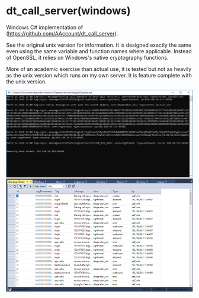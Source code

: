 # dt_call_server(windows)

Windows C# implementation of (https://github.com/AAccount/dt_call_server).

See the original unix version for information. It is designed exactly the same even using the same variable and function names where applicable. Instead of OpenSSL, it relies on Windows's native cryptography functions.

More of an academic exercise than actual use, it is tested but not as heavily as the unix version which runs on my own server. It is feature complete with the unix version.

![Main Output](https://github.com/AAccount/dt_call_server-windows-/blob/master/main%20output.png "Call Server Windows running in Windows 10 QEMU/KVM")
![MSSQL Logging](https://github.com/AAccount/dt_call_server-windows-/blob/master/mssql%20logging.png "MSSQL database logging results in Visual Studio 2017 on Windows 10 in QEMU/KVM")
